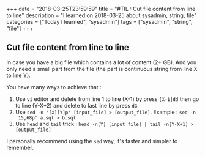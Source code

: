 +++
date = "2018-03-25T23:59:59"
title = "#TIL : Cut file content from line to line"
description = "I learned on 2018-03-25 about sysadmin, string, file"
categories = ["Today I learned", "sysadmin"]
tags = ["sysadmin", "string", "file"]
+++



## Cut file content from line to line

In case you have a big file which contains a lot of content (2+ GB). And you only need a small part from the file (the part is continuous string from line X to line Y).

You have many ways to achieve that :

1. Use `vi` editor and delete from line 1 to line (X-1) by press `[X-1]dd` then go to line (Y-X+2) and delete to last line by press `dG`
2. Use `sed -n '[X][Y]p' [input_file] > [output_file]`. Example : `sed -n '15,68p' a.sql > b.sql`
3. Use `head` and `tail` trick : `head -n[Y] [input_file] | tail -n[Y-X+1] > [output_file]`

I personally recommend using the `sed` way, it's faster and simpler to remember.
